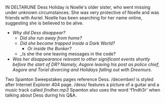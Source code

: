IN DELTARUNE Dess Holiday is <a onclick="loadFile('Noelle Holiday.md')">Noelle</a>'s older sister, who went missing under unknown circumstances. She was very protective of Noelle and was friends with <a onclick="loadFile('Asriel.md')">Asriel</a>. Noelle has been searching for her name online, suggesting she is believed to be alive.
- _Why did Dess disappear?_
	- _Did she run away from home?_
	- _Did she become trapped inside a Dark World?_
		- _Or inside the Bunker?_
	- _Is she the one leaving <a onclick="loadFile('Messages in the Code.md')">messages in the code</a>?
- _Was her disappearance relevant to other significant events shortly before the start of DR? Namely, <a onclick="loadFile('Asgore.md')">Asgore</a> leaving his post as police chief, Asgore and <a onclick="loadFile('Toriel.md')">Toriel</a> divorcing and Holidays falling out with Dreemurs._

Two Spamton Sweepstakes pages reference Dess. 
/december/ is styled after Internet Explorer 404 page.
/dess/ features a picture of a guitar and a music track called _findher.mp3_
Spamton also uses the word 'f1ndh3r' when talking about Dess during his Q&A.